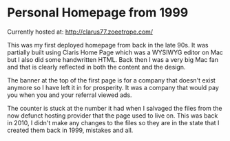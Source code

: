 # Personal Homepage from 1999

Currently hosted at: http://clarus77.zoeetrope.com/

This was my first deployed homepage from back in the late 90s. It was partially built using Claris Home Page which was a WYSIWYG editor on Mac but I also did some handwritten HTML. Back then I was a very big Mac fan and that is clearly reflected in both the content and the design.

The banner at the top of the first page is for a company that doesn't exist anymore so I have left it in for prosperity. It was a company that would pay you when you and your referral viewed ads.

The counter is stuck at the number it had when I salvaged the files from the now defunct hosting provider that the page used to live on. This was back in 2010, I didn't make any changes to the files so they are in the state that I created them back in 1999, mistakes and all.
